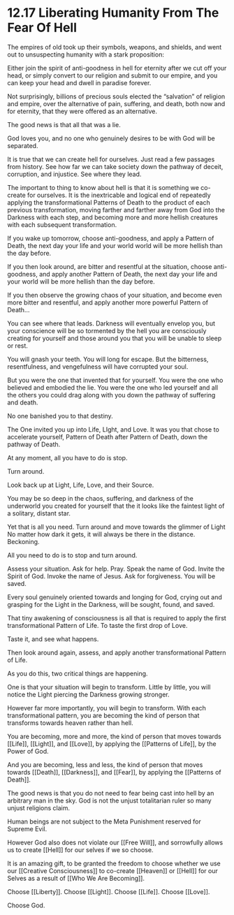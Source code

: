 # 12.17 Liberating Humanity From The Fear Of Hell

The empires of old took up their symbols, weapons, and shields, and went out to unsuspecting humanity with a stark proposition:

Either join the spirit of anti-goodness in hell for eternity after we cut off your head, or simply convert to our religion and submit to our empire, and you can keep your head and dwell in paradise forever.

Not surprisingly, billions of precious souls elected the “salvation” of religion and empire, over the alternative of pain, suffering, and death, both now and for eternity, that they were offered as an alternative.

The good news is that all that was a lie.

God loves you, and no one who genuinely desires to be with God will be separated. 

It is true that we can create hell for ourselves. Just read a few passages from history. See how far we can take society down the pathway of deceit, corruption, and injustice. See where they lead. 

The important to thing to know about hell is that it is something we co-create for ourselves. It is the inextricable and logical end of repeatedly applying the transformational Patterns of Death to the product of each previous transformation, moving farther and farther away from God into the Darkness with each step, and becoming more and more hellish creatures with each subsequent transformation. 

If you wake up tomorrow, choose anti-goodness, and apply a Pattern of Death, the next day your life and your world world will be more hellish than the day before.

If you then look around, are bitter and resentful at the situation, choose anti-goodness, and apply another Pattern of Death, the next day your life and your world will be more hellish than the day before.

If you then observe the growing chaos of your situation, and become even more bitter and resentful, and apply another more powerful Pattern of Death…

You can see where that leads. Darkness will eventually envelop you, but your conscience will be so tormented by the hell you are consciously creating for yourself and those around you that you will be unable to sleep or rest.

You will gnash your teeth. You will long for escape. But the bitterness, resentfulness, and vengefulness will have corrupted your soul.

But you were the one that invented that for yourself. You were the one who believed and embodied the lie. You were the one who led yourself and all the others you could drag along with you down the pathway of suffering and death.

No one banished you to that destiny.

The One invited you up into Life, LIght, and Love. It was you that chose to accelerate yourself, Pattern of Death after Pattern of Death, down the pathway of Death.

At any moment, all you have to do is stop. 

Turn around.

Look back up at Light, Life, Love, and their Source.

You may be so deep in the chaos, suffering, and darkness of the underworld you created for yourself that the it looks like the faintest light of a solitary, distant star.

Yet that is all you need. Turn around and move towards the glimmer of Light No matter how dark it gets, it will always be there in the distance. Beckoning.

All you need to do is to stop and turn around.

Assess your situation. Ask for help. Pray. Speak the name of God. Invite the Spirit of God. Invoke the name of Jesus. Ask for forgiveness. You will be saved. 

Every soul genuinely oriented towards and longing for God, crying out and grasping for the Light in the Darkness, will be sought, found, and saved.  

That tiny awakening of consciousness is all that is required to apply the first transformational Pattern of Life. To taste the first drop of Love. 

Taste it, and see what happens.

Then look around again, assess, and apply another transformational Pattern of Life.

As you do this, two critical things are happening.

One is that your situation will begin to transform. Little by little, you will notice the Light piercing the Darkness growing stronger. 

However far more importantly, you will begin to transform. With each transformational pattern, you are becoming the kind of person that transforms towards heaven rather than hell. 

You are becoming, more and more, the kind of person that moves towards [[Life]], [[Light]], and [[Love]], by applying the [[Patterns of Life]], by the Power of God. 

And you are becoming, less and less, the kind of person that moves towards [[Death]], [[Darkness]], and [[Fear]], by applying the [[Patterns of Death]].

The good news is that you do not need to fear being cast into hell by an arbitrary man in the sky. God is not the unjust totalitarian ruler so many unjust religions claim. 

Human beings are not subject to the Meta Punishment reserved for Supreme Evil. 

However God also does not violate our [[Free Will]], and sorrowfully allows us to create [[Hell]] for our selves if we so choose. 

It is an amazing gift, to be granted the freedom to choose whether we use our [[Creative Consciousness]] to co-create [[Heaven]] or [[Hell]] for our Selves as a result of [[Who We Are Becoming]]. 

Choose [[Liberty]]. Choose [[Light]]. Choose [[Life]]. Choose [[Love]]. 

Choose God. 